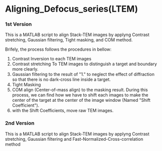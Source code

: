 # Aligning_Defocus_series(LTEM)

### 1st Version
This is a MATLAB script to align Stack-TEM images by applyng Contrast stretching, Gaussian filtering, Tight masking, and COM method.

Brifely, the process follows the procedures in bellow:
  1. Contrast Inversion to each TEM images
  2. Contrast stretching To TEM images to distinguish a target and boundary more clearly.
  3. Gaussian filtering to the result of "1." to neglect the effect of diffraction so that there is no dark-cross line inside a target.
  4. Tight Masking
  5. COM align (Center-of-mass align) to the masking result. During this process, we can find how we have to shift each images to make the center of the target at the center of the image window (Named "Shift Coefficient").
  6. with the Shift Coefficients, move raw TEM images.

### 2nd Version
This is a MATLAB script to align Stack-TEM images by applyng Contrast stretching, Gaussian filtering and Fast-Normalized-Cross-correlation method
